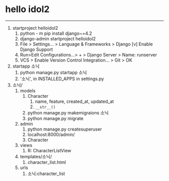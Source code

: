 # hello idol2
---

1. startproject helloidol2
    1. python - m pip install django~=4.2
    2. django-admin startproject helloidol2
    3. File > Settings... > Language & Frameworks > Django
       [v] Enable Django Support
    4. Run>Edit Configurations...> + > Django Server > Name: runserver
    5. VCS > Enable Version Control Integration... > Git > OK
2. startapp 소닉
   1. python manage.py startapp 소닉
   2. '소닉', in INSTALLED_APPS in settings.py
3. 소닉/
      1. models
         1. Character
            1. name, feature, created_at, updated_at
            2. `__str__()`
         2. python manage.py makemigraions 소닉
         3. python manage.py migrate
      2. admin
         1. python manage.py createsuperuser
         2. localhost:8000/admin/
         3. Character
      3. views
         1. R: CharacterListView
      4. templates/소닉/
         1. character_list.html
      5. urls
         1. 소닉:character_list